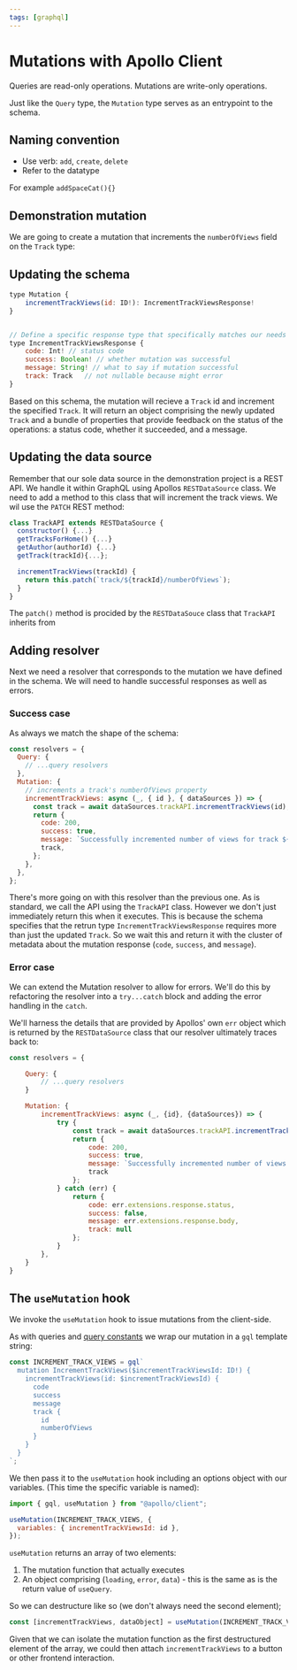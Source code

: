 ```yaml
---
tags: [graphql]
---
```

	
# Mutations with Apollo Client

Queries are read-only operations. Mutations are write-only operations.

Just like the `Query` type, the `Mutation` type serves as an entrypoint to the
schema.

## Naming convention

- Use verb: `add`, `create`, `delete`
- Refer to the datatype

For example `addSpaceCat(){}`

## Demonstration mutation

We are going to create a mutation that increments the `numberOfViews` field on
the `Track` type:

## Updating the schema

```js
type Mutation {
    incrementTrackViews(id: ID!): IncrementTrackViewsResponse!
}


// Define a specific response type that specifically matches our needs
type IncrementTrackViewsResponse {
    code: Int! // status code
    success: Boolean! // whether mutation was successful
    message: String! // what to say if mutation successful
    track: Track   // not nullable because might error
}
```

Based on this schema, the mutation will recieve a `Track` id and increment the
specified `Track`. It will return an object comprising the newly updated `Track`
and a bundle of properties that provide feedback on the status of the
operations: a status code, whether it succeeded, and a message.

## Updating the data source

Remember that our sole data source in the demonstration project is a REST API.
We handle it within GraphQL using Apollos `RESTDataSource` class. We need to add
a method to this class that will increment the track views. We wil use the
`PATCH` REST method:

```js
class TrackAPI extends RESTDataSource {
  constructor() {...}
  getTracksForHome() {...}
  getAuthor(authorId) {...}
  getTrack(trackId){...};

  incrementTrackViews(trackId) {
    return this.patch(`track/${trackId}/numberOfViews`);
  }
}
```

The `patch()` method is procided by the `RESTDataSouce` class that `TrackAPI`
inherits from

## Adding resolver

Next we need a resolver that corresponds to the mutation we have defined in the
schema. We will need to handle successful responses as well as errors.

### Success case

As always we match the shape of the schema:

```js
const resolvers = {
  Query: {
    // ...query resolvers
  },
  Mutation: {
    // increments a track's numberOfViews property
    incrementTrackViews: async (_, { id }, { dataSources }) => {
      const track = await dataSources.trackAPI.incrementTrackViews(id);
      return {
        code: 200,
        success: true,
        message: `Successfully incremented number of views for track ${id}`,
        track,
      };
    },
  },
};
```

There's more going on with this resolver than the previous one. As is standard,
we call the API using the `TrackAPI` class. However we don't just immediately
return this when it executes. This is because the schema specifies that the
retrun type `IncrementTrackViewsResponse` requires more than just the updated
`Track`. So we wait this and return it with the cluster of metadata about the
mutation response (`code`, `success`, and `message`).

### Error case

We can extend the Mutation resolver to allow for errors. We'll do this by
refactoring the resolver into a `try...catch` block and adding the error
handling in the `catch`.

We'll harness the details that are provided by Apollos' own `err` object which
is returned by the `RESTDataSource` class that our resolver ultimately traces
back to:

```js
const resolvers = {

    Query: {
        // ...query resolvers
    }

    Mutation: {
        incrementTrackViews: async (_, {id}, {dataSources}) => {
            try {
                const track = await dataSources.trackAPI.incrementTrackViews(id);
                return {
                    code: 200,
                    success: true,
                    message: `Successfully incremented number of views for track ${id}`,
                    track
                };
            } catch (err) {
                return {
                    code: err.extensions.response.status,
                    success: false,
                    message: err.extensions.response.body,
                    track: null
                };
            }
        },
    }
}
```

## The `useMutation` hook

We invoke the `useMutation` hook to issue mutations from the client-side.

As with queries and
[query constants](Apollo_Client.md#query-constants) we
wrap our mutation in a `gql` template string:

```js
const INCREMENT_TRACK_VIEWS = gql`
  mutation IncrementTrackViews($incrementTrackViewsId: ID!) {
    incrementTrackViews(id: $incrementTrackViewsId) {
      code
      success
      message
      track {
        id
        numberOfViews
      }
    }
  }
`;
```

We then pass it to the `useMutation` hook including an options object with our
variables. (This time the specific variable is named):

```js
import { gql, useMutation } from "@apollo/client";

useMutation(INCREMENT_TRACK_VIEWS, {
  variables: { incrementTrackViewsId: id },
});
```

`useMutation` returns an array of two elements:

1. The mutation function that actually executes
2. An object comprising (`loading`, `error`, `data`) - this is the same as is
   the return value of `useQuery`.

So we can destructure like so (we don't always need the second element);

```js
const [incrementTrackViews, dataObject] = useMutation(INCREMENT_TRACK_VIEWS...)
```

Given that we can isolate the mutation function as the first destructured
element of the array, we could then attach `incrementTrackViews` to a button or
other frontend interaction.
